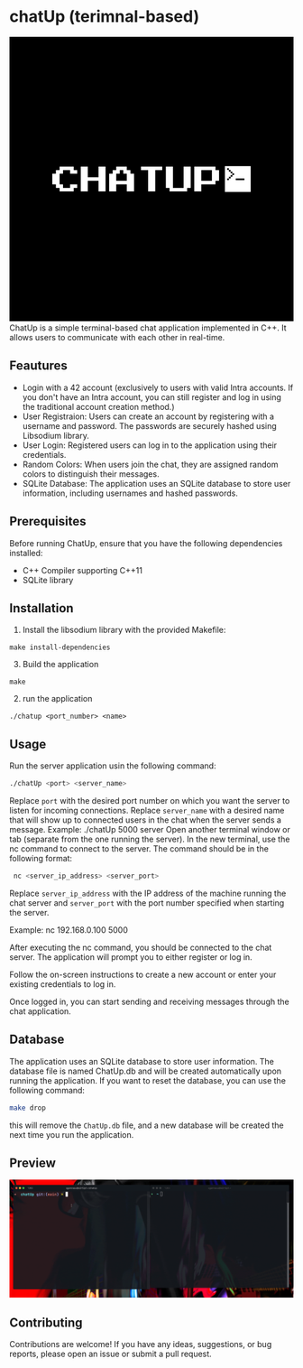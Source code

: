 # chatUp (terimnal-based)
![logo](https://github.com/ainzsoup/chatUp/blob/main/logo-white.png)
ChatUp is a simple terminal-based chat application implemented in C++.
It allows users to communicate with each other in real-time.


## Feautures
  * Login with a 42 account (exclusively to users with valid Intra accounts. If you don't have an Intra account, you can still register and log in using the traditional account creation method.)
  * User Registraion: Users can create an account by registering with a username and password. The passwords are securely hashed using Libsodium library.
  * User Login: Registered users can log in to the application using their credentials.
  * Random Colors: When users join the chat, they are assigned random colors to distinguish their messages.
  * SQLite Database: The application uses an SQLite database to store user information, including usernames and hashed passwords.
 
## Prerequisites
Before running ChatUp, ensure that you have the following dependencies installed:
  * C++ Compiler supporting C++11
  * SQLite library

## Installation
1. Install the libsodium library with the provided Makefile:
```shell
make install-dependencies
```
3. Build the application
```shell
make
```
2. run the application
```shell
./chatup <port_number> <name>
```

## Usage
Run the server application usin the following command:
```bash
./chatUp <port> <server_name>
```
Replace `port` with the desired port number on which you want the server to listen for incoming connections.
Replace `server_name` with a desired name that will show up to connected users in the chat when the server sends a message.
Example: ./chatUp 5000 server
Open another terminal window or tab (separate from the one running the server).
In the new terminal, use the nc command to connect to the server. The command should be in the following format:
```bash
 nc <server_ip_address> <server_port>
 ```
 Replace `server_ip_address` with the IP address of the machine running the chat server and `server_port` with the port number specified when starting the server.
 
Example: nc 192.168.0.100 5000
 
After executing the nc command, you should be connected to the chat server. The application will prompt you to either register or log in.

Follow the on-screen instructions to create a new account or enter your existing credentials to log in.

Once logged in, you can start sending and receiving messages through the chat application.
## Database
The application uses an SQLite database to store user information. The database file is named ChatUp.db and will be created automatically upon running the application. If you want to reset the database, you can use the following command:
```bash
make drop
```
this will remove the `ChatUp.db` file, and a new database will be created the next time you run the application.

## Preview
![preview](https://github.com/ainzsoup/chatUp/blob/main/chatUp_preview.gif)

## Contributing
Contributions are welcome! If you have any ideas, suggestions, or bug reports, please open an issue or submit a pull request.
